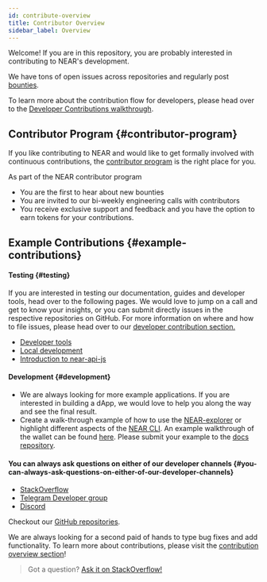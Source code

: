 ```yaml
---
id: contribute-overview
title: Contributor Overview
sidebar_label: Overview
---
```


Welcome! If you are in this repository, you are probably interested in contributing to NEAR's development.

We have tons of open issues across repositories and regularly post [bounties](https://github.com/near/bounties).

To learn more about the contribution flow for developers, please head over to the [Developer Contributions walkthrough](/docs/community/contribute/how-to-contribute).

## Contributor Program {#contributor-program}

If you like contributing to NEAR and would like to get formally involved with continuous contributions, the [contributor program](https://near.org/community/) is the right place for you.

As part of the NEAR contributor program

- You are the first to hear about new bounties
- You are invited to our bi-weekly engineering calls with contributors
- You receive exclusive support and feedback
  and you have the option to earn tokens for your contributions.

## Example Contributions {#example-contributions}

#### Testing {#testing}

If you are interested in testing our documentation, guides and developer tools, head over to the following pages. We would love to jump on a call and get to know your insights, or you can submit directly issues in the respective repositories on GitHub. For more information on where and how to file issues, please head over to our [developer contribution section.](/docs/community/contribute/how-to-contribute)

- [Developer tools](/docs/develop/basics/create-account)
- [Local development](/docs/develop/node/validator/running-a-node)
- [Introduction to near-api-js](/docs/develop/front-end/introduction)

#### Development {#development}

- We are always looking for more example applications. If you are interested in building a dApp, we would love to help you along the way and see the final result.
- Create a walk-through example of how to use the [NEAR-explorer](/docs/tools/near-explorer) or highlight different aspects of the [NEAR CLI](/docs/tools/near-cli). An example walkthrough of the wallet can be found [here](/docs/develop/basics/create-account). Please submit your example to the [docs repository](https://github.com/near/docs).

#### You can always ask questions on either of our developer channels {#you-can-always-ask-questions-on-either-of-our-developer-channels}

- [StackOverflow](https://stackoverflow.com/search?q=nearprotocol)
- [Telegram Developer group](https://t.me/neardev)
- [Discord](http://near.chat/)

Checkout our [GitHub repositories](https://github.com/near).

We are always looking for a second paid of hands to type bug fixes and add functionality. To learn more about contributions, please visit the [contribution overview section](/docs/community/contribute/contribute-overview)!

> Got a question?
> <a href="https://stackoverflow.com/questions/tagged/nearprotocol">
> <h8>Ask it on StackOverflow!</h8>
> </a>
